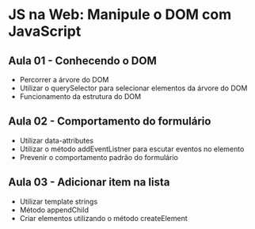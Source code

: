 # JS na Web: Manipule o DOM com JavaScript

## Aula 01 - Conhecendo o DOM

- Percorrer a árvore do DOM
- Utilizar o querySelector para selecionar elementos da árvore do DOM
- Funcionamento da estrutura do DOM

## Aula 02 - Comportamento do formulário

- Utilizar data-attributes
- Utilizar o método addEventListner para escutar eventos no elemento
- Prevenir o comportamento padrão do formulário

## Aula 03 - Adicionar item na lista

- Utilizar template strings
- Método appendChild
- Criar elementos utilizando o método createElement